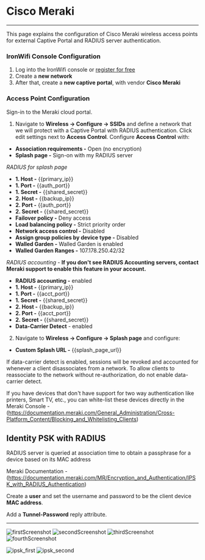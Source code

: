 # **Cisco Meraki**

---

This page explains the configuration of Cisco Meraki wireless access points for external Captive  Portal and RADIUS server authentication.

### IronWifi Console Configuration

1. Log into the IronWifi console or [register for free](https://console.ironwifi.com/register)
2. Create a **new network**
3. After that, create a **new captive portal**, with vendor **Cisco Meraki**

### Access Point Configuration

Sign-in to the Meraki cloud portal.

1. Navigate to **Wireless -> Configure -> SSIDs** and define a network that we will protect with a Captive Portal with RADIUS authentication. Click edit settings next to **Access Control**. Configure **Access Control** with:

- **Association requirements -** Open (no encryption)
- **Splash page -** Sign-on with my RADIUS server

_RADIUS for splash page_

- **1. Host -** {{primary_ip}}
- **1. Port -** {{auth_port}}
- **1. Secret -** {{shared_secret}}
- **2. Host -** {{backup_ip}}
- **2. Port -** {{auth_port}}
- **2. Secret -** {{shared_secret}}
- **Failover policy -** Deny access
- **Load balancing policy -** Strict priority order
- **Network access control -** Disabled
- **Assign group policies by device type -** Disabled
- **Walled Garden -** Walled Garden is enabled
- **Walled Garden Ranges -** 107.178.250.42/32

_RADIUS accounting_  -  **If you don't see RADIUS Accounting servers, contact Meraki support to enable this feature in your account.**

- **RADIUS accounting -** enabled
- **1. Host -** {{primary_ip}}
- **1. Port -** {{acct_port}}
- **1. Secret -** {{shared_secret}}
- **2. Host -** {{backup_ip}}
- **2. Port -** {{acct_port}}
- **2. Secret -** {{shared_secret}}
- **Data-Carrier Detect** - enabled
 

2. Navigate to **Wireless -> Configure -> Splash page** and configure:

- **Custom Splash URL -** {{splash_page_url}}


If data-carrier detect is enabled, sessions will be revoked and accounted for whenever a client disassociates from a network. To allow clients to reassociate to the network without re-authorization, do not enable data-carrier detect.

If you have devices that don't have support for two way authentication like printers, Smart TV, etc., you can white-list these devices directly in the Meraki Console - (https://documentation.meraki.com/General_Administration/Cross-Platform_Content/Blocking_and_Whitelisting_Clients)

## **Identity PSK with RADIUS**

RADIUS server is queried at association time to obtain a passphrase for a device based on its MAC address

Meraki Documentation - (https://documentation.meraki.com/MR/Encryption_and_Authentication/IPSK_with_RADIUS_Authentication)

Create a **user** and set the username and password to be the client device **MAC address**.

Add a **Tunnel-Password** reply attribute.



---
![firstScreenshot](https://github.com/IronWifi/docs/blob/master/configuration-guides/meraki/meraki1.png?raw=true)
![secondScreenshot](https://github.com/IronWifi/docs/blob/master/configuration-guides/meraki/meraki2.png?raw=true)
![thirdScreenshot](https://github.com/IronWifi/docs/blob/master/configuration-guides/meraki/meraki3.png?raw=true)
![fourthScreenshot](https://github.com/IronWifi/docs/blob/master/configuration-guides/meraki/meraki4.png?raw=true)

![ipsk_first](https://github.com/IronWifi/docs/blob/master/configuration-guides/meraki/Screenshot%202021-03-23%2011.50.50%20AM.png?raw=true)
![ipsk_second](https://github.com/IronWifi/docs/blob/master/configuration-guides/meraki/Screenshot%202021-03-23%2011.54.06%20AM.png?raw=true)
